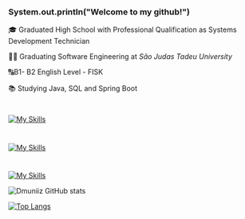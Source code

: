 ### System.out.println("Welcome to my github!")

🎓 Graduated High School with Professional Qualification as Systems Development Technician

👨‍💻 Graduating Software Engineering at *São Judas Tadeu University*

🔠B1- B2 English Level - FISK

📚 Studying Java, SQL and Spring Boot

#

[![My Skills](https://skillicons.dev/icons?i=c,java,kotlin,javascript,spring,mysql,mongodb&theme=dark)](https://skillicons.dev)

#

[![My Skills](https://skillicons.dev/icons?i=windows,linux&theme=dark)](https://skillicons.dev)

#

[![My Skills](https://skillicons.dev/icons?i=linkedin,&theme=dark)](https://www.linkedin.com/in/davy-muniz-3560a2302/)



![Dmuniiz GitHub stats](https://github-readme-stats.vercel.app/api?username=Dmuniiz&show_icons=true&theme=dark)


[![Top Langs](https://github-readme-stats.vercel.app/api/top-langs/?username=Dmuniiz&layout=compact)](https://github.com/Dmuniiz/github-readme-stats)


